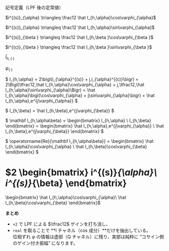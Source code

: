 記号定義（LPF 後の定常値）

$i^{(s)}_{\alpha} \triangleq \frac12 \hat I_{h,\alpha}\cos\varphi_{\alpha}$

$i^{(c)}_{\alpha} \triangleq \frac12 \hat I_{h,\alpha}\sin\varphi_{\alpha}$

$i^{(s)}_{\beta } \triangleq \frac12 \hat I_{h,\beta }\cos\varphi_{\beta }$

$i^{(c)}_{\beta } \triangleq \frac12 \hat I_{h,\beta }\sin\varphi_{\beta }$

$\hat I_{h,(\cdot)}$ 

$\varphi_{(\cdot)}$

$ I_{h,\alpha}
     = 2\bigl(i_{\alpha}^{(s)} + j\,i_{\alpha}^{(c)}\bigr)
     = 2\Bigl(\tfrac12\,\hat I_{h,\alpha}\cos\varphi_{\alpha}
            + j\,\tfrac12\,\hat I_{h,\alpha}\sin\varphi_{\alpha}\Bigr)
     = \hat I_{h,\alpha}\bigl(\cos\varphi_{\alpha} + j\sin\varphi_{\alpha}\bigr)
     = \hat I_{h,\alpha}\,e^{j\varphi_{\alpha}} $

$ I_{h,\beta} = \hat I_{h,\beta}\,e^{j\varphi_{\beta}} $


$ \mathbf I_{h,\alpha\beta}
   = \begin{bmatrix}
       I_{h,\alpha} \\
       I_{h,\beta}
     \end{bmatrix}
   = \begin{bmatrix}
       \hat I_{h,\alpha}\,e^{j\varphi_{\alpha}} \\
       \hat I_{h,\beta}\,e^{j\varphi_{\beta}}
     \end{bmatrix} $

$ \operatorname{Re}\{\mathbf I_{h,\alpha\beta}\}
   = \begin{bmatrix}
       \hat I_{h,\alpha}\cos\varphi_{\alpha} \\
       \hat I_{h,\beta}\cos\varphi_{\beta}
     \end{bmatrix} $



$2
\begin{bmatrix}
  i^{(s)}_{\alpha}\\
  i^{(s)}_{\beta}
\end{bmatrix}
=
\begin{bmatrix}
  \hat I_{h,\alpha}\cos\varphi_{\alpha}\\
  \hat I_{h,\beta}\cos\varphi_{\beta}
\end{bmatrix}$


**まとめ**

- `×2` で LPF による $\tfrac12$ ゲインを打ち消し、  
- `real` を取ることで **I チャネル（cos 成分）**だけを抽出している。  
  位相ずれ $\varphi$ の情報は虚部（Q チャネル）に残り、実部は純粋に “コサイン側のゲイン付き振幅” になります。



